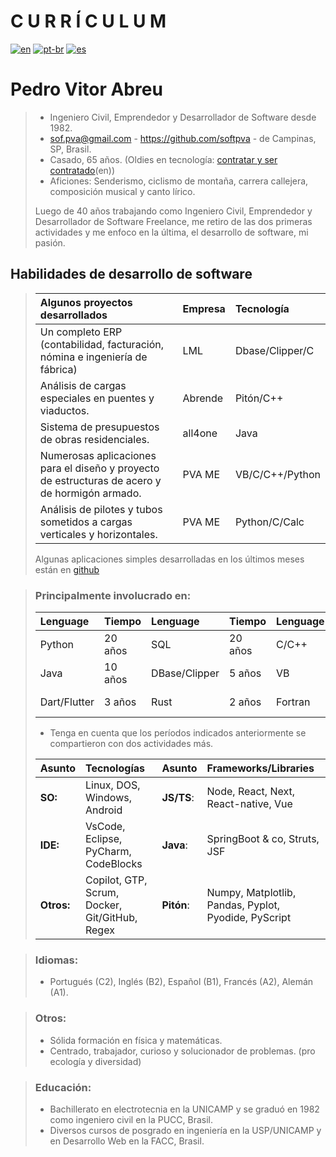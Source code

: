 # **C U R R Í C U L U M**  
[![en](https://img.shields.io/badge/lang-en-red.svg)](./curriculum.md)
[![pt-br](https://img.shields.io/badge/lang-pt--br-green.svg)](./curriculum.pt-br.md)
[![es](https://img.shields.io/badge/lang-es-yellow.svg)](./curriculum.es.md)  

# **Pedro Vitor Abreu**
> - Ingeniero Civil, Emprendedor y Desarrollador de Software desde 1982.
> - <sof.pva@gmail.com> - <https://github.com/softpva> - de Campinas, SP, Brasil.
> - Casado, 65 años. (Oldies en tecnología: [contratar y ser contratado](https://www.infoq.com/articles/tech-oldies-hiring/)(en))
> - Aficiones: Senderismo, ciclismo de montaña, carrera callejera, composición musical y canto lírico.
>
> Luego de 40 años trabajando como Ingeniero Civil, Emprendedor y Desarrollador de Software Freelance, me retiro de las dos primeras actividades y me enfoco en la última, el desarrollo de software, mi pasión.

## Habilidades de desarrollo de software
>
> | Algunos proyectos desarrollados | Empresa | Tecnología |
> | :--- | :--- | :--- |
> | Un completo ERP (contabilidad, facturación, nómina e ingeniería de fábrica) | LML | Dbase/Clipper/C |
> Análisis de cargas especiales en puentes y viaductos. | Abrende | Pitón/C++ |
> | Sistema de presupuestos de obras residenciales. | all4one | Java |
> | Numerosas aplicaciones para el diseño y proyecto de estructuras de acero y de hormigón armado. | PVA ME | VB/C/C++/Python |
> | Análisis de pilotes y tubos sometidos a cargas verticales y horizontales.| PVA ME | Python/C/Calc |
>
>Algunas aplicaciones simples desarrolladas en los últimos meses están en [github](https://github.com/softpva)

> ### Principalmente involucrado en:
>
> | Lenguage | Tiempo | Lenguage | Tiempo | Lenguage | Tiempo | Lenguage | Tiempo |
> | :--- | :--- | :--- | :--- | :--- | :--- | :--- | :--- |
> | Python | 20 años | SQL | 20 años | C/C++ | 20 años | JS/TS | 10 años |
> | Java | 10 años | DBase/Clipper | 5 años | VB | 10 años | GDScript | 3 años |
> | Dart/Flutter| 3 años | Rust | 2 años | Fortran | 3 años | WAT | 6 meses|
>
> - Tenga en cuenta que los períodos indicados anteriormente se compartieron con dos actividades más.
>
> | Asunto | Tecnologías | Asunto | Frameworks/Libraries |
> | :--- | :--- | :--- | :--- |
> | **SO:** | Linux, DOS, Windows, Android | **JS/TS**: | Node, React, Next, React-native, Vue |
> | **IDE:** | VsCode, Eclipse, PyCharm, CodeBlocks | **Java**: | SpringBoot & co, Struts, JSF |
> | **Otros:** | Copilot, GTP, Scrum, Docker, Git/GitHub, Regex| **Pitón**: | Numpy, Matplotlib, Pandas, Pyplot, Pyodide, PyScript|  

> ### Idiomas:
> - Portugués (C2), Inglés (B2), Español (B1), Francés (A2), Alemán (A1).

> ### Otros:
> - Sólida formación en física y matemáticas.
> - Centrado, trabajador, curioso y solucionador de problemas. (pro ecología y diversidad)

> ### Educación:
> - Bachillerato en electrotecnia en la UNICAMP y se graduó en 1982 como ingeniero civil en la PUCC, Brasil.
> - Diversos cursos de posgrado en ingeniería en la USP/UNICAMP y en Desarrollo Web en la FACC, Brasil.